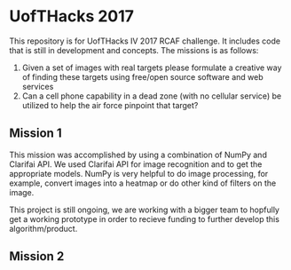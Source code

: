 # UofTHacks 2017
This repository is for UofTHacks IV 2017 RCAF challenge. It includes code that is still in development and concepts. The missions is as follows:
1. Given a set of images with real targets please formulate a creative way of finding these targets using free/open source software and web services
2. Can a cell phone capability in a dead zone (with no cellular service) be utilized to help the air force pinpoint that target?
## Mission 1
This mission was accomplished by using a combination of NumPy and Clarifai API. We used Clarifai API for image recognition and to get the appropriate models. NumPy is very helpful to do image processing, for example, convert images into a heatmap or do other kind of filters on the image.

This project is still ongoing, we are working with a bigger team to hopfully get a working prototype in order to recieve funding to further develop this algorithm/product.

## Mission 2

